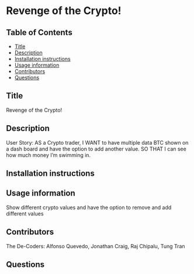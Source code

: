 # Revenge of the Crypto!


  ## Table of Contents
  * [Title](#title)
  * [Description](#description)
  * [Installation instructions](#installation)
  * [Usage information](#usage)
  * [Contributors](#contributors)
  * [Questions](#questions)
  
  ## Title
  Revenge of the Crypto!
  ## Description
  User Story:
  AS a Crypto trader,
  I WANT to have multiple data BTC shown on a dash board and have the option to add another value.
  SO THAT I can see how much money I’m swimming in.
  ## Installation instructions
  
  ## Usage information
  Show different crypto values and have the option to remove and add different values

  ## Contributors
  The De-Coders: Alfonso Quevedo, Jonathan Craig, Raj Chipalu, Tung Tran
  ## Questions
  


